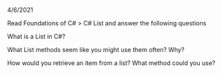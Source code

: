 4/6/2021

Read Foundations of C# > C# List and answer the following questions

What is a List in C#?

What List methods seem like you might use them often? Why?

How would you retrieve an item from a list? What method could you use?